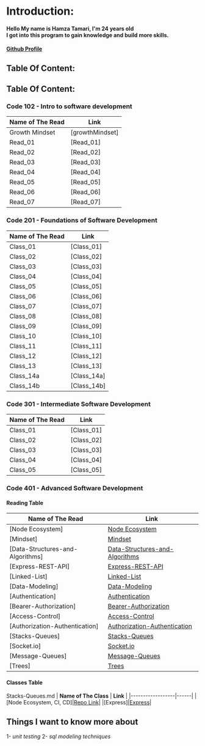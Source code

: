 # Introduction:

#### Hello My name is Hamza Tamari, I'm 24 years old <br>I got into this program to gain knowledge and build more skills.
#### [Github  Profile](https://github.com/Hamzamt99)

## Table Of Content:

## Table Of Content:

### Code 102 - Intro to software development

| **Name of The Read** | **Link** |
|------------------|------|
| Growth Mindset | [growthMindset] |
| Read_01 | [Read_01]|
| Read_02 | [Read_02]|
| Read_03 | [Read_03]|
| Read_04 | [Read_04]|
| Read_05 | [Read_05]|
| Read_06 | [Read_06]|
| Read_07 | [Read_07]|


### Code 201 - Foundations of Software Development

| **Name of The Read** | **Link** |
|------------------|------|
|Class_01|[Class_01]|
|Class_02|[Class_02]|
|Class_03|[Class_03]|
|Class_04|[Class_04]|
|Class_05|[Class_05]|
|Class_06|[Class_06]|
|Class_07|[Class_07]|
|Class_08|[Class_08]|
|Class_09|[Class_09]|
|Class_10|[Class_10]|
|Class_11|[Class_11]|
|Class_12|[Class_12]|
|Class_13|[Class_13]|
|Class_14a|[Class_14a]|
|Class_14b|[Class_14b]|

### Code 301 - Intermediate Software Development

| **Name of The Read** | **Link** |
|------------------|------|
|Class_01|[Class_01]|
|Class_02|[Class_02]|
|Class_03|[Class_03]|
|Class_04|[Class_04]|
|Class_05|[Class_05]|

### Code 401 - Advanced Software Development

#### Reading Table

| **Name of The Read** | **Link** |
|------------------|------|
|[Node Ecosystem]|[Node Ecosystem](./401-read/Node-Ecosystem.md)|
|[Mindset]|[Mindset](./401-read/Mindset.md)|
|[Data-Structures-and-Algorithms]|[Data-Structures-and-Algorithms](./401-read/Data-Structures-and-Algorithms.md)|
|[Express-REST-API]|[Express-REST-API](./401-read/Express-REST-API.md)|
|[Linked-List]|[Linked-List](./401-read/linkedList.md)|
|[Data-Modeling]|[Data-Modeling](./401-read/Data-Modeling.md)|
|[Authentication]|[Authentication](./401-read/Authentication.md)|
|[Bearer-Authorization]|[Bearer-Authorization](./401-read/jwt.md)|
|[Access-Control]|[Access-Control](./401-read/Access-Control.md)|
|[Authorization-Authentication]|[Authorization-Authentication](./401-read/Authorization-Authentication.md)|
|[Stacks-Queues]|[Stacks-Queues](./401-read/Stacks-Queues.md)|
|[Socket.io]|[Socket.io](./401-read/Socket.io.md)|
|[Message-Queues]|[Message-Queues](./401-read/Message-Queues.md)|
|[Trees]|[Trees](./401-read/Trees.md)|



#### Classes Table
Stacks-Queues.md
| **Name of The Class** | **Link** |
|------------------|------|
|[Node Ecosystem, CI, CD]|[Repo Link](https://github.com/Hamzamt99/server-deployment-practice/blob/main/README.md)|
|[Express]|[Express](https://github.com/Hamzamt99/basic-express-server/blob/main/README.md)|

## Things I want to know more about

1- *unit testing* 
2- *sql modeling techniques*
